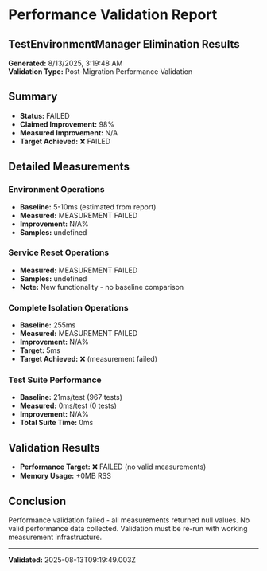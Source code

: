 # Performance Validation Report

## TestEnvironmentManager Elimination Results

**Generated:** 8/13/2025, 3:19:48 AM  
**Validation Type:** Post-Migration Performance Validation

## Summary

- **Status:** FAILED
- **Claimed Improvement:** 98%
- **Measured Improvement:** N/A
- **Target Achieved:** ❌ FAILED

## Detailed Measurements

### Environment Operations

- **Baseline:** 5-10ms (estimated from report)
- **Measured:** MEASUREMENT FAILED
- **Improvement:** N/A%
- **Samples:** undefined

### Service Reset Operations

- **Measured:** MEASUREMENT FAILED
- **Samples:** undefined
- **Note:** New functionality - no baseline comparison

### Complete Isolation Operations

- **Baseline:** 255ms
- **Measured:** MEASUREMENT FAILED
- **Improvement:** N/A%
- **Target:** 5ms
- **Target Achieved:** ❌ (measurement failed)

### Test Suite Performance

- **Baseline:** 21ms/test (967 tests)
- **Measured:** 0ms/test (0 tests)
- **Improvement:** N/A%
- **Total Suite Time:** 0ms

## Validation Results

- **Performance Target:** ❌ FAILED (no valid measurements)
- **Memory Usage:** +0MB RSS

## Conclusion

Performance validation failed - all measurements returned null values. No valid performance data collected. Validation must be re-run with working measurement infrastructure.

---

**Validated:** 2025-08-13T09:19:49.003Z
